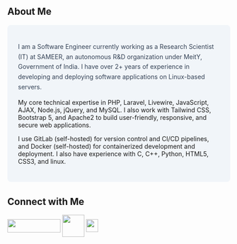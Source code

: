 ## About Me
<div style="background-color: #F1F5F9; padding: 1.5rem; border-radius: 0.5rem; margin-bottom: 2rem;">
  <p style="color: #334155; line-height: 1.625;">
   I am a Software Engineer currently working as a Research Scientist (IT) at SAMEER, an autonomous R&D organization under MeitY, Government of India. I have over 2+ years of experience in developing and deploying software applications on Linux-based servers.

My core technical expertise in PHP, Laravel, Livewire, JavaScript, AJAX, Node.js, jQuery, and MySQL. I also work with Tailwind CSS, Bootstrap 5, and Apache2 to build user-friendly, responsive, and secure web applications.

I use GitLab (self-hosted) for version control and CI/CD pipelines, and Docker (self-hosted) for containerized development and deployment. I also have experience with C, C++, Python, HTML5, CSS3,  and linux.
  </p>
</div>

## Connect with Me
<p align="left">
  <a href="https://leetcode.com/u/reddyaman" target="blank"><img align="center" src="https://upload.wikimedia.org/wikipedia/commons/thumb/0/0a/LeetCode_Logo_black_with_text.svg/1280px-LeetCode_Logo_black_with_text.svg.png" height="30" width="120" /></a>
<a href="https://www.linkedin.com/in/reddyaman/" target="blank"><img align="center" src="https://static.vecteezy.com/system/resources/previews/018/930/587/non_2x/linkedin-logo-linkedin-icon-transparent-free-png.png" height="50" width="50" /></a>  
<a href="https://www.hackerrank.com/profile/reddyaman" target="blank"><img align="center" src="https://upload.wikimedia.org/wikipedia/commons/thumb/4/40/HackerRank_Icon-1000px.png/800px-HackerRank_Icon-1000px.png" height="29" width="27" /></a>
</p>
